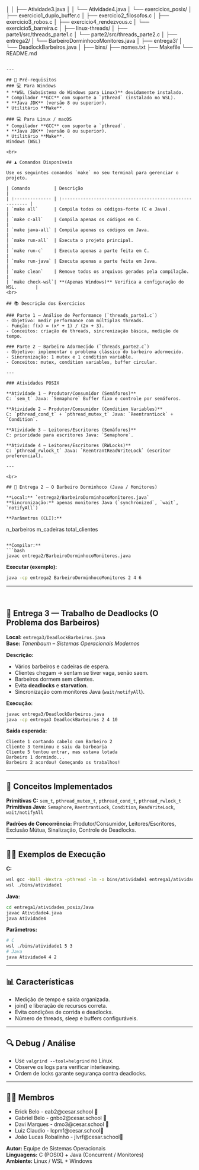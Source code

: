 
│   │       ├── Atividade3.java
│   │       └── Atividade4.java
│   └── exercicios_posix/
│       ├── exercicio1_duplo_buffer.c
│       ├── exercicio2_filosofos.c
│       ├── exercicio3_robos.c
│       ├── exercicio4_rendezvous.c
│       └── exercicio5_barreira.c
│
├── linux-threads/
│   ├── parte1/src/threads_parte1.c
│   └── parte2/src/threads_parte2.c
│
├── entrega2/
│   └── BarbeiroDorminhocoMonitores.java
│
├── entrega3/
│   └── DeadlockBarbeiros.java
│
├── bins/
├── nomes.txt
├── Makefile
└── README.md
```

---

## 🔧 Pré-requisitos
### 💻 Para Windows
* **WSL (Subsistema do Windows para Linux)** devidamente instalado.
* Compilador **GCC** com suporte a `pthread` (instalado no WSL).
* **Java JDK** (versão 8 ou superior).
* Utilitário **Make**.

### 💻 Para Linux / macOS
* Compilador **GCC** com suporte a `pthread`.
* **Java JDK** (versão 8 ou superior).
* Utilitário **Make**.
Windows (WSL)

<br>

## ♟️ Comandos Disponíveis

Use os seguintes comandos `make` no seu terminal para gerenciar o projeto.

| Comando         | Descrição                                                  |
| :-------------- | :--------------------------------------------------------- |
| `make all`      | Compila todos os códigos-fonte (C e Java).                 |
| `make c-all`    | Compila apenas os códigos em C.                            |
| `make java-all` | Compila apenas os códigos em Java.                         |
| `make run-all`  | Executa o projeto principal.                               |
| `make run-c`    | Executa apenas a parte feita em C.                         |
| `make run-java` | Executa apenas a parte feita em Java.                      |
| `make clean`    | Remove todos os arquivos gerados pela compilação.          |
| `make check-wsl`| **(Apenas Windows)** Verifica a configuração do WSL.       |
<br>

## 📚 Descrição dos Exercícios

### Parte 1 — Análise de Performance (`threads_parte1.c`)
- Objetivo: medir performance com múltiplas threads.  
- Função: f(x) = (x² + 1) / (2x + 3).  
- Conceitos: criação de threads, sincronização básica, medição de tempo.  

### Parte 2 — Barbeiro Adormecido (`threads_parte2.c`)
- Objetivo: implementar o problema clássico do barbeiro adormecido.  
- Sincronização: 1 mutex e 1 condition variable.  
- Conceitos: mutex, condition variables, buffer circular.  

---

### Atividades POSIX

**Atividade 1 — Produtor/Consumidor (Semáforos)**  
C: `sem_t` Java: `Semaphore` Buffer fixo e controle por semáforos.  

**Atividade 2 — Produtor/Consumidor (Condition Variables)**  
C: `pthread_cond_t` + `pthread_mutex_t` Java: `ReentrantLock` + `Condition`.  

**Atividade 3 — Leitores/Escritores (Semáforos)**  
C: prioridade para escritores Java: `Semaphore`.  

**Atividade 4 — Leitores/Escritores (RWLocks)**  
C: `pthread_rwlock_t` Java: `ReentrantReadWriteLock` (escritor preferencial).  

---

<br>

## 🧩 Entrega 2 — O Barbeiro Dorminhoco (Java / Monitores)

**Local:** `entrega2/BarbeiroDorminhocoMonitores.java`  
**Sincronização:** apenas monitores Java (`synchronized`, `wait`, `notifyAll`)  

**Parâmetros (CLI):**
```
n_barbeiros m_cadeiras total_clientes
```

**Compilar:**
```bash
javac entrega2/BarbeiroDorminhocoMonitores.java
```

**Executar (exemplo):**
```bash
java -cp entrega2 BarbeiroDorminhocoMonitores 2 4 6
```

---

<br>

## 🧩 Entrega 3 — Trabalho de Deadlocks (O Problema dos Barbeiros)

**Local:** `entrega3/DeadlockBarbeiros.java`  
**Base:** *Tanenbaum – Sistemas Operacionais Modernos*  

**Descrição:**
- Vários barbeiros e cadeiras de espera.  
- Clientes chegam → sentam se tiver vaga, senão saem.  
- Barbeiros dormem sem clientes.  
- Evita **deadlocks** e **starvation**.  
- Sincronização com monitores Java (`wait/notifyAll`).  

**Execução:**
```bash
javac entrega3/DeadlockBarbeiros.java
java -cp entrega3 DeadlockBarbeiros 2 4 10
```

**Saída esperada:**
```
Cliente 1 cortando cabelo com Barbeiro 2
Cliente 3 terminou e saiu da barbearia
Cliente 5 tentou entrar, mas estava lotada
Barbeiro 1 dormindo...
Barbeiro 2 acordou! Começando os trabalhos!
```

---

## 🎯 Conceitos Implementados

**Primitivas C:** `sem_t`, `pthread_mutex_t`, `pthread_cond_t`, `pthread_rwlock_t`  
**Primitivas Java:** `Semaphore`, `ReentrantLock`, `Condition`, `ReadWriteLock`, `wait/notifyAll`  

**Padrões de Concorrência:** Produtor/Consumidor, Leitores/Escritores, Exclusão Mútua, Sinalização, Controle de Deadlocks.  

---

## 🏃‍♂️ Exemplos de Execução

**C:**
```bash
wsl gcc -Wall -Wextra -pthread -lm -o bins/atividade1 entrega1/atividades_posix/C/atividade1.c
wsl ./bins/atividade1
```

**Java:**
```bash
cd entrega1/atividades_posix/Java
javac Atividade4.java
java Atividade4
```

**Parâmetros:**
```bash
# C
wsl ./bins/atividade1 5 3
# Java
java Atividade4 4 2
```

---

## 📊 Características

- Medição de tempo e saída organizada.  
- join() e liberação de recursos correta.  
- Evita condições de corrida e deadlocks.  
- Número de threads, sleep e buffers configuráveis.  

---

## 🔍 Debug / Análise

- Use `valgrind --tool=helgrind` no Linux.  
- Observe os logs para verificar interleaving.  
- Ordem de locks garante segurança contra deadlocks.  


---


## 👩‍💻 Membros

<ul>
  <li>
    <a > Erick Belo - eab2@cesar.school 📩
  </li>
  <li>
    <a > Gabriel Belo - gnbo2@cesar.school 📩
  </li>
  <li>
    <a > Davi Marques - dmo3@cesar.school 📩
  </li>
        <li>
    <a > Luiz Claudio - lcpmf@cesar.school📩
  </li>
       <li>
  <a >  João Lucas Robalinho - jlvrf@cesar.school📩
  </li>
</ul>

**Autor:** Equipe de Sistemas Operacionais  
**Linguagens:** C (POSIX) + Java (Concurrent / Monitores)  
**Ambiente:** Linux / WSL + Windows 

